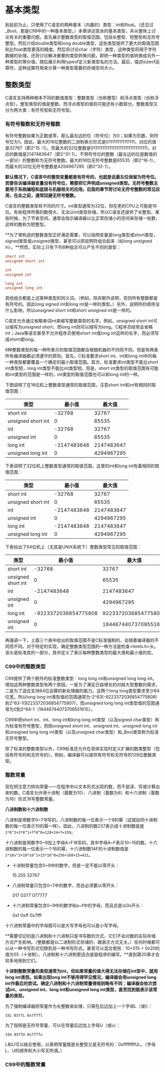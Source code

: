 # 基本类型

到目前为止，只使用了C语言的两种基本（内置的）类型：int和float。（还见过_Bool，那是C99中的一种基本类型。）本章讲述其余的基本类型，并从整体上讨论有关的重要问题。首先展示整数类型的取值范围，包括长整型、短整型和无符号整型。然后介绍double类型和long double类型，这些类型提供了更大的取值范围和比float类型更高的精度。然后将讨论char（字符）类型，这种类型将用于字符数据的处理。还将讨论解决重要的类型转换问题，即把一种类型的值转换成另外一种类型的等价值。随后展示利用typeof定义新类型名的方法。最后，描述sizeof运算符，这种运算符用来计算一种类型需要的存储空间大小。



## 整数类型

C语言支持两种根本不同的数值类型：整数类型（也称整型）和浮点类型（也称浮点型）。整型类型的值是整数，而浮点类型的值则可能还有小数部分。整数类型又分为两大类：有符号型和无符号型。



### 有符号整数和无符号整数

有符号整数如果为正数或零，那么最左边的位（符号位）为0；如果为负数，则符号位为1。因此，最大的16位整数的二进制表示形式是0111111111111111，对应的值是32767（即2^15 -1）。而最大的32位整数是01111111111111111111111111111111，对应的数值是2147483647（即2^31-1）。不带符号位的整数（最左边的位是数值的一部分）的整数称为无符号整数。最大的16位无符号整数是65535（即2^16-1），而最大的32位无符号整数是4294967295（即2^32-1）。



**默认情况下，C语言中的整型变量都是有符号的，也就是说最左位保留为符号位。若要告诉编译器变量没有符号位，需要把它声明成unsigned类型。无符号整数主要用于系统编程和底层与机器相关的应用。后面的章节将讨论无符号整数的常见应用，在此之前，通常回避无符号整数。**



C语言的整数类型有不同的尺寸。int类型通常为32位，但在老的CPU上可能是16位。有些程序所需的数很大，无法以int类型存储，所以C语言还提供了长整型。某些时候，为了节省空间，通常会指示编译器以比正常存储小的空间来存储一些数，这样的数称为短整型。



**为了使构造的整数类型正好满足需要，可以指明变量是long类型或short类型，signed类型或unsigned类型，甚至可以把说明符组合起来（如long unsigned in）。**然而，实际上只有下列6种组合可以产生不同的类型：

```c
short int
unsigned short int

int
unsigned int

long int
unsigned long int
```

 其他组合都是上述某种类型的同义词。（例如，除非额外说明，否则所有整数都是有符号的。因此long signed int和long int是一样的类型。）另外，说明符的顺序没什么影响，所以unsigned short int和short unsigned int是一样的。



C语言允许通过省略单词int来缩写整数类型的名字。例如，unsigned short int可以缩写为unsigned short，而long int则可以缩写为long。C程序员经常会省略int；Java等语言甚至不允许程序员使用short int或long int这样的名字，而必须写成short或long。



6种整数类型的每一种所表示的取值范围都会根据机器的不同而不同，但是有两条所有编译器都必须遵守的原则。首先，C标准要求short int、int和long int中的每一种类型都要覆盖一个确定的最小取值范围。其次，标准要求int类型不能比short int类型短，long int类型不能比int类型短。但是，short int类型的取值范围有可能和int类型的范围是一样的，int类型的取值范围也可以和long int的一样。



下图说明了在16位机上整数类型通常的取值范围，注意short int和int有相同的取值范围：

| 类型               | 最小值      | 最大值     |
| ------------------ | ----------- | ---------- |
| short int          | -32768      | 32767      |
| unsigned short int | 0           | 65535      |
| int                | -32768      | 32767      |
| unsigned int       | 0           | 65535      |
| long int           | -2147483648 | 2147483647 |
| unsigned long int  | 0           | 4294967295 |



下表说明了32位机上整数类型通常的取值范围，这里的int和long int有着相同的取值范围：

| 类型               | 最小值      | 最大值     |
| ------------------ | ----------- | ---------- |
| short int          | -32768      | 32767      |
| unsigned short int | 0           | 65535      |
| int                | -2147483648 | 2147483647 |
| unsigned int       | 0           | 4294967295 |
| long int           | -2147483648 | 2147483647 |
| unsigned long int  | 0           | 4294967295 |



下表给出了64位机上（尤其是UNIX系统下）整数类型常见的取值范围：

| 类型               | 最小值               | 最大值               |
| ------------------ | -------------------- | -------------------- |
| short int          | -32768               | 32767                |
| unsigned short int | 0                    | 65535                |
| int                | -2147483648          | 2147483647           |
| unsigned int       | 0                    | 4294967295           |
| long int           | -9223372036854775808 | 9223372036854775807  |
| unsigned int       | 0                    | 18446744073709551615 |



再强调一下，上面三个表中给出的取值范围不是C标准强制的，会随着编译器的不同而不同。对于特定的实现，确定整数类型范围的一种方法是检查<limits.h>头。该头是标准库的一部分，其中定义了表示每种整数类型的最大值和最小值的宏。



### C99中的整数类型

C99提供了两个额外的标准整数类型：long long int和unsigned long long int。增加这两种整数类型有两个原因，一是为了满足日益增长的对超大型整数的需求，二是为了适应支持64位运算的新处理器的能力。这两个long long类型要求至少64位宽，所以long long int类型值的范围通常为-2^63(-9223372036854775808)到2^63-1(9223372036854775807)，而unsigned long long int类型值的范围通常为0到2^64-1（18446744073709551615）。



C99中把short int、int、long int和long long int类型（以及signed char类型）称为标准有符号整型，而把unsigned short int、unsigned int、unsigned long int和unsigned long long int类型（以及unsigned char类型）和_Bool类型称为标准无符号整型。



除了标准的整数类型以外，C99标准还允许在具体实现时定义扩展的数类整型（包括有符号的和无符号的）。例如，编译器可以提供有符号和无符号的128位整数类型。



### 整数常量

现在把注意力转向常量——在程序中以文本形式出现的数，而不是读、写或计算出来的数。C语言允许用十进制（基数为10）、八进制（基数为8）和十六进制（基数为16）形式书写整数常量。



**八进制数和十六进制数**

八进制是用数字0~7书写的。八进制数的每一位表示一个8的幂（这就如同十进制数的每一位表示10的幂一样）。因此，八进制的数237表示成十进制数就是`2*8^2+3*8^1+7*8^0=128+24+7=159`。



十六进制是用数字0~9加上字母A~F书写的。其中字母A~F表示10~15的数。十六进制数的每一位表示一个16的幂，十六进制数1AF的十进制数值是`1*16v^2+10*16^1+15*16^0=256+160+15=431`。



- 十进制常量包含0~9中的数字，但是一定不能以零开头：

  15	255	32767

- 八进制常量只包含0~7中的数字，而且必须要以零开头：

  017	0377 	077777

- 十六进制常量包含0~9中的数字和a~f中的字母，而且总是以0x开头：

  0xf	0xff	0x7fff



十六进制常量中的字母既可以是大写字母也可以是小写字母。



**需要切记的是八进制和十六进制只是书写数的方式，它们不会对数的实际存储方式产生影响。（整数都是以二进制形式存储的，跟表示方式无关。）任何时候都可以从一种书写形式切换到另一种书写形式，甚至可以混合使用：10+015 + 0x20的值为55（十进制）。八进制和十六进制更适合底层程序的编写。**直到第20章才会较多地用到它们。



**十进制整数常量的类型通常为int，但如果常量的值大得无法存储在int型中，就用long int类型。如果出现long int不够用得罕见情况，编译器会用unsigned long int作最后的尝试。确定八进制和十六进制常量得规则略有不同：编译器会依次尝试int、unsigned int、long int和unsigned long int类型，直至找到能表示该常量的类型。**



为了强制编译器把常量作为长整数来处理，只需在后边加上一个字母L（或l）：

```
15L 0377L 0x7fffl
```

为了指明是无符号常量，可以在常量后边加上字母U（或u）：

```
15U 0377U 0x7fffu
```

L和U可以结合使用，以表明常量既是长整型又是无符号的：0xffffffffUL。（字母L、U的顺序和大小写无所谓。）



### C99中的整数常量


